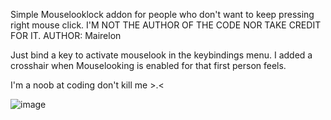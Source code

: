 Simple Mouselooklock addon for people who don't want to keep pressing right mouse click. 
I'M NOT THE AUTHOR OF THE CODE NOR TAKE CREDIT FOR IT. AUTHOR: Mairelon

Just bind a key to activate mouselook in the keybindings menu.
I added a crosshair when Mouselooking is enabled for that first person feels.

I'm a noob at coding don't kill me >.<

![image](https://github.com/rfelleto/Mlooklock/assets/143844491/c8688bbc-fc0c-48ad-89f7-06a76cbb3426)

